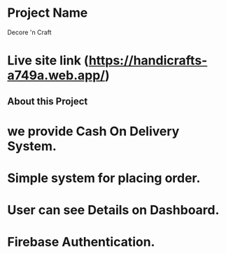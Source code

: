 # Project Name
Decore 'n Craft
# Live site link (https://handicrafts-a749a.web.app/)
## About this Project
# we provide Cash On Delivery System.
# Simple system for placing order.
# User can see Details on Dashboard.
# Firebase Authentication.
